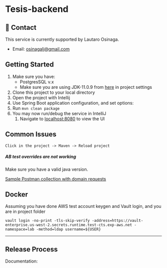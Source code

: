 # Tesis-backend

## 👥 Contact
This service is currently supported by Lautaro Osinaga. 

* Email: osinagalj@gmail.com

## Getting Started
1. Make sure you have:
    - PostgresSQL v.x
    - Make sure you are using JDK-11.0.9 from [here](https://www.oracle.com/java/technologies/javase/jdk11-archive-downloads.html)  in project settings
2. Clone this project to your local directory
3. Open the project with Intellij
4. Use Spring Boot application configuration, and set options:
5. Run `mvn clean package`
6. You may now run/debug the service in IntelliJ
    1. Navigate to [localhost:8080](http://localhost:8080/) to view the UI


## Common Issues
`Click in the project -> Maven -> Reload project`


##### AB test overrides are not working
Make sure you have a valid java version.

[Sample Postman collection with domain requests](https://www.postman.com/collections/89f2152703290211f1c8)

## Docker

Assuming you have done AWS test account keygen and Vault login, and you are in project folder

```
vault login -no-print -tls-skip-verify -address=https://vault-enterprise.us-west-2.secrets.runtime.test-cts.exp-aws.net -namespace=lab -method=ldap username=${USER}
```

------------
## Release Process
Documentation: 

